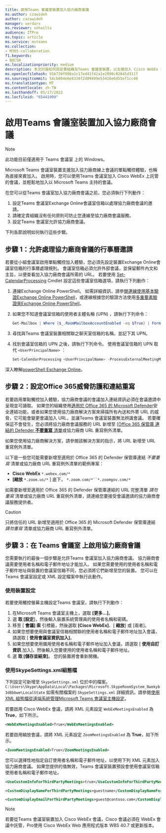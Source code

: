 ```yaml
---
title: 啟用Teams 會議室裝置加入協力廠商會議
ms.author: czawideh
author: cazawideh
manager: serdars
ms.reviewer: sohailta
audience: ITPro
ms.topic: article
ms.service: msteams
ms.collection:
- M365-collaboration
f1.keywords:
- NOCSH
ms.localizationpriority: medium
description: 本文討論如何設定貴組織及Teams 會議室裝置，以支援加入 Cisco WebEx 和 Zoom 的協力廠商會議。
ms.openlocfilehash: 91b730f998a1c17ed41f42a1e2990c82045d3117
ms.sourcegitcommit: 54cb804e6e8338f2d09499e53416e6d55ef1cc40
ms.translationtype: MT
ms.contentlocale: zh-TW
ms.lasthandoff: 05/17/2022
ms.locfileid: "65441999"
---
```

# <a name="enable-teams-rooms-devices-to-join-third-party-meetings"></a>啟用Teams 會議室裝置加入協力廠商會議

> [!NOTE]
> 此功能目前僅適用于 Teams 會議室 上的 Windows。

Microsoft Teams 會議室裝置支援加入協力廠商線上會議的單點觸控體驗，也稱為直接來賓加入。 啟用時，您可以使用Teams 會議室加入 Cisco WebEx 上託管的會議，並輕鬆地加入以 Microsoft Teams 主持的會議。

在您可以從Teams 會議室加入協力廠商會議之前，您必須執行下列動作：

1. 設定Teams 會議室Exchange Online會議室信箱以處理協力廠商會議的邀請。
2. 請確定貴組織沒有任何原則可防止您連線至協力廠商會議服務。
3. 設定Teams 會議室允許協力廠商會議。

下列各節說明如何執行這些步驟。

## <a name="step-1-allow-calendar-invite-processing-for-third-party-meetings"></a>步驟 1：允許處理協力廠商會議的行事曆邀請

若要從小組會議室啟用單點觸控加入體驗，您必須先設定裝置Exchange Online會議室信箱的行事曆處理規則。 會議室信箱必須允許外部會議，並保留郵件內文和主旨，以便查看加入協力廠商會議所需的 URL。 若要使用 [Set-CalendarProcessing](/powershell/module/exchange/set-calendarprocessing?view=exchange-ps.) Cmdlet 設定這些會議室信箱選項，請執行下列動作：

1. 連線Exchange Online PowerShell。 如需詳細資訊，請參[閱連線使用基本驗證Exchange Online PowerShell](/powershell/exchange/connect-to-exchange-online-powershell?view=exchange-ps)，或連線根據您的驗證方法使用[多重要素驗證來Exchange Online PowerShell](/powershell/exchange/mfa-connect-to-exchange-online-powershell?view=exchange-ps)。

2. 如果您不知道會議室信箱的使用者主體名稱 (UPN) ，請執行下列命令：

    ```powershell
    Get-Mailbox | Where {$_.RoomMailboxAccountEnabled -eq $True} | Format-Table Name, UserPrincipalName
    ```
    
3. 尋找與Teams 會議室裝置相關聯之聊天室信箱的名稱，並記下其 UPN。

4. 找到會議室信箱的 UPN 之後，請執行下列命令。 使用會議室信箱的 UPN 取代 `<UserPrincipalName>` ：

    ```powershell
    Set-CalendarProcessing <UserPrincipalName> -ProcessExternalMeetingMessages $True -DeleteComments $False -DeleteSubject $False
    ```

深入瞭解[powerShell Exchange Online](/powershell/exchange/exchange-online-powershell?view=exchange-ps)。

## <a name="step-2-configure-office-365-threat-protection-and-link-rewrite"></a>步驟 2：設定Office 365威脅防護和連結重寫

若要啟用單點觸控加入體驗，協力廠商會議的會議加入連結資訊必須在會議邀請中呈現並可讀取。 如果您的組織使用[適用於 Office 365 的 Microsoft Defender](/microsoft-365/security/office-365-security/safe-links?view=o365-worldwide)安全連結功能，或者如果您使用協力廠商解決方案來掃描所有內送和外寄 URL 的威脅，它可能會變更會議加入 URL，並讓Teams 會議室裝置無法辨識會議。 若要確保這不會發生，您必須將協力廠商會議服務的 URL 新增至 [[Office 365 保管庫 連結的 Defender **不要重寫** 清單](/microsoft-365/security/office-365-security/safe-links?view=o365-worldwide)或協力廠商 URL 重寫例外清單。

 如果您使用協力廠商解決方案，請參閱該解決方案的指示，將 URL 新增至 URL 重寫例外清單。

以下是一些您可能需要新增至適用於 Office 365 的 Defender 保管庫連結 *不要重寫* 清單或協力廠商 URL 重寫例外清單的範例專案：

- **Cisco WebEx** `*.webex.com/*`
- **[縮放** `*.zoom.us/*` ] 底下， `*.zoom.com/*``*.zoomgov.com/*`

如需要新增至適用於 Office 365 的 Defender 保管庫連結的 URL 完整清單 *請勿重寫* 清單或協力廠商 URL 重寫例外清單，請連絡您要接受會議邀請的協力廠商會議服務提供者。

> [!CAUTION]
> 只將信任的 URL 新增至適用於 Office 365 的 Microsoft Defender 保管庫連結 *請勿重寫* 清單或協力廠商 URL 重寫例外清單。

## <a name="step-3-enable-third-party-meetings-on-teams-rooms"></a>步驟 3：在 Teams 會議室 上啟用協力廠商會議

您需要執行的最後一個步驟是允許Teams 會議室加入協力廠商會議。 協力廠商會議需要使用者名稱和電子郵件地址才能加入。 如果您需要使用的使用者名稱和電子郵件地址與裝置的會議室信箱不同，您必須將它們新增至您的裝置。 您可以在Teams 會議室設定或 XML 設定檔案中執行此動作。

### <a name="use-device-settings"></a>使用裝置設定

若要使用觸控螢幕主機設定Teams 會議室，請執行下列動作：

1. 在Microsoft Teams 會議室主機上，選取 **[更多...]**。
2. 選 **取 [設定**]，然後輸入裝置系統管理員的使用者名稱和密碼。
3. 移至 [ **會議] 索** 引標籤，然後選取 **[Cisco WebEx]**、[ **縮放**] 或 [兩者]。
4. 如果您想要使用與會議室信箱相關聯的使用者名稱和電子郵件地址加入會議，請選取 [ **使用會議室資訊加入]**。
5. 如果您想要使用備用使用者名稱和電子郵件地址加入會議，請選取 [ **使用自訂資訊** 加入]，然後輸入您要使用的使用者名稱和電子郵件地址。
6. 選 **取 [儲存並結束]**。 您的裝置將會重新開機。

### <a name="use-the-skypesettingsxml-configuration-file"></a>使用SkypeSettings.xml組態檔

下列設定可新增至 `SkypeSettings.xml` 位於中的檔案。 `C:\Users\Skype\AppData\Local\Packages\Microsoft.SkypeRoomSystem_8wekyb3d8bbwe\LocalState` 如需有關檔案的 `SkypeSettings.xml` 詳細資訊，請參閱[使用 XML 組態檔從遠端系統管理Microsoft Teams 會議室主機設定](xml-config-file.md)。

若要啟用 Cisco WebEx 會議，請將 XML 元素設定 `WebExMeetingsEnabled` 為 **True**，如下所示。

```xml
<WebExMeetingsEnabled>True</WebExMeetingsEnabled>
```

若要啟用縮放會議，請將 XML 元素設定 `ZoomMeetingsEnabled` 為 **True**，如下所示。

```xml
<ZoomMeetingsEnabled>True</ZoomMeetingsEnabled>
```

您可以選擇性地指定自訂使用者名稱和電子郵件地址，以使用下列 XML 元素加入協力廠商會議。 如果您提供的值無效，Teams 會議室裝置預設會使用會議室信箱使用者名稱和電子郵件地址。

```xml
<UseCustomInfoForThirdPartyMeetings>true</UseCustomInfoForThirdPartyMeetings>

<CustomDisplayNameForThirdPartyMeetings>guestname</CustomDisplayNameForThirdPartyMeetings>

<CustomDisplayEmailForThirdPartyMeetings>guest@contoso.com</CustomDisplayEmailForThirdPartyMeetings>
```

> [!NOTE]
> 若要從Teams 會議室裝置加入 Cisco WebEx 會議，Cisco 會議必須在 WebEx 會議中託管，Pro使用 Cisco WebEx Web 應用程式版本 WBS 40.7 或更新版本。 
